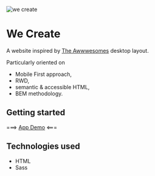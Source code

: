 ![we create](https://user-images.githubusercontent.com/33831675/78376314-6c5d7b80-75ce-11ea-96c6-89b0d1691cc7.png "we create")

# We Create

A website inspired by [The Awwwesomes](https://the-awwwesomes.gitbooks.io/html-css-step-by-step/content/pl/appendix/layouts/index.html "The Awwwesomes layouts") desktop layout.

Particularly oriented on 

* Mobile First approach,
* RWD,
* semantic & accessible HTML,
* BEM methodology.

## Getting started

===> [App Demo](https://filippietruszynski.github.io/we-create/ "App Demo") <===

## Technologies used

* HTML
* Sass

